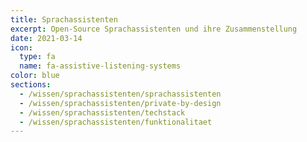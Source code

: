 ```yaml
---
title: Sprachassistenten
excerpt: Open-Source Sprachassistenten und ihre Zusammenstellung
date: 2021-03-14
icon:
  type: fa
  name: fa-assistive-listening-systems
color: blue
sections:
  - /wissen/sprachassistenten/sprachassistenten
  - /wissen/sprachassistenten/private-by-design
  - /wissen/sprachassistenten/techstack
  - /wissen/sprachassistenten/funktionalitaet
---
```

